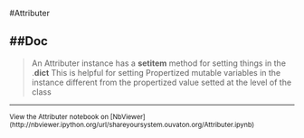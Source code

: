 
<!--
FrozenIsBool False
-->

#Attributer

##Doc
----


> An Attributer instance has a __setitem__ method for setting things in the <InstanceVariable>.__dict__
> This is helpful for setting Propertized mutable variables in the instance different 
> from the propertized value setted at the level of the class
> 
> 

----

<small>
View the Attributer notebook on [NbViewer](http://nbviewer.ipython.org/url/shareyoursystem.ouvaton.org/Attributer.ipynb)
</small>

